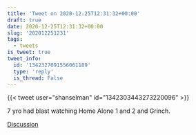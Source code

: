 ```yaml
---
title: 'Tweet on 2020-12-25T12:31:32+00:00'
draft: true
date: 2020-12-25T12:31:32+00:00
slug: '202012251231'
tags:
  - tweets
is_tweet: true
tweet_info:
  id: '1342327091556061189'
  type: 'reply'
  is_thread: False
---
```




{{< tweet user="shanselman" id="1342303443273220096" >}}

7 yro had blast watching Home Alone 1 and 2 and Grinch.

[Discussion](https://x.com/sytelus/status/1342327091556061189)

